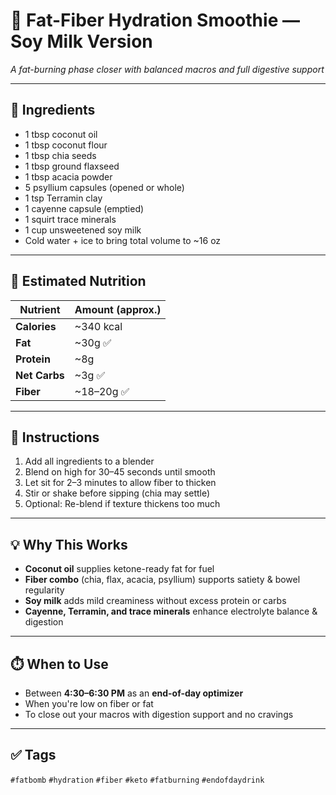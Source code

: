 # 🥥 Fat-Fiber Hydration Smoothie — Soy Milk Version  
*A fat-burning phase closer with balanced macros and full digestive support*

---

## 🧾 Ingredients

- 1 tbsp coconut oil  
- 1 tbsp coconut flour  
- 1 tbsp chia seeds  
- 1 tbsp ground flaxseed  
- 1 tbsp acacia powder  
- 5 psyllium capsules (opened or whole)  
- 1 tsp Terramin clay  
- 1 cayenne capsule (emptied)  
- 1 squirt trace minerals  
- 1 cup unsweetened soy milk  
- Cold water + ice to bring total volume to ~16 oz  

---

## 🧪 Estimated Nutrition

| Nutrient      | Amount (approx.) |
|---------------|------------------|
| **Calories**  | ~340 kcal  
| **Fat**       | ~30g ✅  
| **Protein**   | ~8g  
| **Net Carbs** | ~3g ✅  
| **Fiber**     | ~18–20g ✅  

---

## 🍶 Instructions

1. Add all ingredients to a blender  
2. Blend on high for 30–45 seconds until smooth  
3. Let sit for 2–3 minutes to allow fiber to thicken  
4. Stir or shake before sipping (chia may settle)  
5. Optional: Re-blend if texture thickens too much  

---

## 💡 Why This Works

- **Coconut oil** supplies ketone-ready fat for fuel  
- **Fiber combo** (chia, flax, acacia, psyllium) supports satiety & bowel regularity  
- **Soy milk** adds mild creaminess without excess protein or carbs  
- **Cayenne, Terramin, and trace minerals** enhance electrolyte balance & digestion  

---

## ⏱️ When to Use

- Between **4:30–6:30 PM** as an **end-of-day optimizer**  
- When you're low on fiber or fat  
- To close out your macros with digestion support and no cravings  

---

## ✅ Tags

`#fatbomb` `#hydration` `#fiber` `#keto` `#fatburning` `#endofdaydrink`

